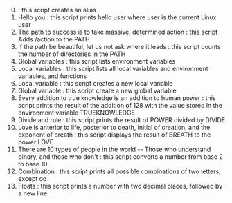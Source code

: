 0. <o> : this script creates an alias
1. Hello you : this script prints hello user where user is the current Linux user
2. The path to success is to take massive, determined action : this script Adds /action to the PATH
3.  If the path be beautiful, let us not ask where it leads : this script counts the number of directories in the PATH
4. Global variables : this script lists environment variables
5. Local variables : this script lists all local variables and environment variables, and functions
6. Local variable : this script creates a new local variable
7. Global variable : this script create a new global variable
8. Every addition to true knowledge is an addition to human power : this script prints the result of the addition of 128 with the value stored in the environment variable TRUEKNOWLEDGE
9. Divide and rule :  this script prints the result of POWER divided by DIVIDE
10. Love is anterior to life, posterior to death, initial of creation, and the exponent of breath : this script displays the result of BREATH to the power LOVE
11. There are 10 types of people in the world -- Those who understand binary, and those who don't : this script converts a number from base 2 to base 10
12. Combination : this script prints all possible combinations of two letters, except oo
13. Floats : this script prints a number with two decimal places, followed by a new line
